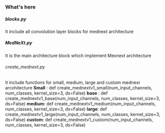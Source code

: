 ### What's here
##### blocks.py
It include all convolution layer blocks for mednext architecture

##### MedNeXt.py
It is the main architecture block which implement Mexnext architecture

###### create_mednext.py
It include functions for small, medium, large and custom mednexr arcxhitecture
__Small__ : def create_mednextv1_small(num_input_channels, num_classes, kernel_size=3, ds=False)
__base__ : def create_mednextv1_base(num_input_channels, num_classes, kernel_size=3, ds=False)
__medium__: def create_mednextv1_medium(num_input_channels, num_classes, kernel_size=3, ds=False)
__large__: def create_mednextv1_large(num_input_channels, num_classes, kernel_size=3, ds=False)
__custom__: def create_mednextv1_custom(num_input_channels, num_classes, kernel_size=3, ds=False)